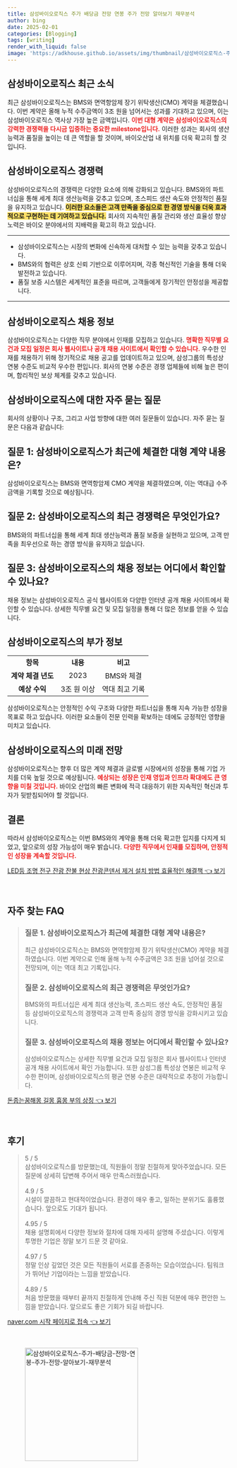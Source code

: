 ```yaml
---
title: 삼성바이오로직스 주가 배당금 전망 연봉 주가 전망 알아보기 재무분석
author: bing
date: 2025-02-01
categories: [Blogging]
tags: [writing]
render_with_liquid: false
image: 'https://adkhouse.github.io/assets/img/thumbnail/삼성바이오로직스-주가-배당금-전망-연봉-주가-전망-알아보기-재무분석.webp'
---
```



<h2 id='삼성바이오로직스_소식'>삼성바이오로직스 최근 소식</h2>

<p>최근 삼성바이오로직스는 BMS와 면역항암제 장기 위탁생산(CMO) 계약을 체결했습니다. 이번 계약은 올해 누적 수주금액이 3조 원을 넘어서는 성과를 기대하고 있으며, 이는 삼성바이오로직스 역사상 가장 높은 금액입니다. <b><span style="color: #ee2323;">이번 대형 계약은 삼성바이오로직스의 강력한 경쟁력을 다시금 입증하는 중요한 milestone입니다.</span></b> 이러한 성과는 회사의 생산능력과 품질을 높이는 데 큰 역할을 할 것이며, 바이오산업 내 위치를 더욱 확고히 할 것입니다.</p>

<h2 id='삼성바이오로직스_경쟁력'>삼성바이오로직스 경쟁력</h2>

<p>삼성바이오로직스의 경쟁력은 다양한 요소에 의해 강화되고 있습니다. BMS와의 파트너십을 통해 세계 최대 생산능력을 갖추고 있으며, 초스피드 생산 속도와 안정적인 품질을 유지하고 있습니다. <b><span style="background-color: #ffe066;">이러한 요소들은 고객 만족을 중심으로 한 경영 방식을 더욱 효과적으로 구현하는 데 기여하고 있습니다.</span></b> 회사의 지속적인 품질 관리와 생산 효율성 향상 노력은 바이오 분야에서의 지배력을 확고히 하고 있습니다.</p>

<hr />

<ul>
    <li>삼성바이오로직스는 시장의 변화에 신속하게 대처할 수 있는 능력을 갖추고 있습니다.</li>
    <li>BMS와의 협력은 상호 신뢰 기반으로 이루어지며, 각종 혁신적인 기술을 통해 더욱 발전하고 있습니다.</li>
    <li>품질 보증 시스템은 세계적인 표준을 따르며, 고객들에게 장기적인 안정성을 제공합니다.</li>
</ul>

<hr />

<h2 id='삼성바이오로직스_채용정보'>삼성바이오로직스 채용 정보</h2>

<p>삼성바이오로직스는 다양한 직무 분야에서 인재를 모집하고 있습니다. <b><span style="color: #ee2323;">명확한 직무별 요건과 모집 일정은 회사 웹사이트나 공개 채용 사이트에서 확인할 수 있습니다.</span></b> 우수한 인재를 채용하기 위해 정기적으로 채용 공고를 업데이트하고 있으며, 삼성그룹의 특성상 연봉 수준도 비교적 우수한 편입니다. 회사의 연봉 수준은 경쟁 업체들에 비해 높은 편이며, 합리적인 보상 체계를 갖추고 있습니다.</p>

<h2 id='자주_묻는_질문'>삼성바이오로직스에 대한 자주 묻는 질문</h2>

<p>회사의 상황이나 구조, 그리고 사업 방향에 대한 여러 질문들이 있습니다. 자주 묻는 질문은 다음과 같습니다:</p>

<h2 id='질문_1'>질문 1: 삼성바이오로직스가 최근에 체결한 대형 계약 내용은?</h2>

<p>삼성바이오로직스는 BMS와 면역항암제 CMO 계약을 체결하였으며, 이는 역대급 수주 금액을 기록할 것으로 예상됩니다.</p>

<h2 id='질문_2'>질문 2: 삼성바이오로직스의 최근 경쟁력은 무엇인가요?</h2>

<p>BMS와의 파트너십을 통해 세계 최대 생산능력과 품질 보증을 실현하고 있으며, 고객 만족을 최우선으로 하는 경영 방식을 유지하고 있습니다.</p>

<h2 id='질문_3'>질문 3: 삼성바이오로직스의 채용 정보는 어디에서 확인할 수 있나요?</h2>

<p>채용 정보는 삼성바이오로직스 공식 웹사이트와 다양한 인터넷 공개 채용 사이트에서 확인할 수 있습니다. 상세한 직무별 요건 및 모집 일정을 통해 더 많은 정보를 얻을 수 있습니다.</p>

<h2 id='부가_정보'>삼성바이오로직스의 부가 정보</h2>

<table>
    <tr>
        <td style="text-align: center; height: 17px;"><b>항목</b></td>
        <td style="text-align: center; height: 17px;"><b>내용</b></td>
        <td style="text-align: center; height: 17px;"><b>비고</b></td>
    </tr>
    <tr>
        <td style="text-align: center; height: 17px;"><b>계약 체결 년도</b></td>
        <td style="text-align: center; height: 17px;">2023</td>
        <td style="text-align: center; height: 17px;">BMS와 체결</td>
    </tr>
    <tr>
        <td style="text-align: center; height: 17px;"><b>예상 수익</b></td>
        <td style="text-align: center; height: 17px;">3조 원 이상</td>
        <td style="text-align: center; height: 17px;">역대 최고 기록</td>
    </tr>
</table>

<p>삼성바이오로직스는 안정적인 수익 구조와 다양한 파트너십을 통해 지속 가능한 성장을 목표로 하고 있습니다. 이러한 요소들이 전문 인력을 확보하는 데에도 긍정적인 영향을 미치고 있습니다.</p>

<h2 id='미래_전망'>삼성바이오로직스의 미래 전망</h2>

<p>삼성바이오로직스는 향후 더 많은 계약 체결과 글로벌 시장에서의 성장을 통해 기업 가치를 더욱 높일 것으로 예상됩니다. <b><span style="color: #ee2323;">예상되는 성장은 인재 영입과 인프라 확대에도 큰 영향을 미칠 것입니다.</span></b> 바이오 산업의 빠른 변화에 적극 대응하기 위한 지속적인 혁신과 투자가 뒷받침되어야 할 것입니다.</p>

<h2 id='결론'>결론</h2>

<p>따라서 삼성바이오로직스는 이번 BMS와의 계약을 통해 더욱 확고한 입지를 다지게 되었고, 앞으로의 성장 가능성이 매우 밝습니다. <b><span style="color: #ee2323;">다양한 직무에서 인재를 모집하며, 안정적인 성장을 계속할 것입니다.</span></b></p>


<p><a class="click-button" title="LED등 조명 전구 잔광 잔불 현상 잔광콘덴서 제거 설치 방법 효율적인 해결책" href="https://adkhouse.github.io/posts/LED%EB%93%B1-%EC%A1%B0%EB%AA%85-%EC%A0%84%EA%B5%AC-%EC%9E%94%EA%B4%91-%EC%9E%94%EB%B6%88-%ED%98%84%EC%83%81-%EC%9E%94%EA%B4%91%EC%BD%98%EB%8D%B4%EC%84%9C-%EC%A0%9C%EA%B1%B0-%EC%84%A4%EC%B9%98-%EB%B0%A9%EB%B2%95-%ED%9A%A8%EC%9C%A8%EC%A0%81%EC%9D%B8-%ED%95%B4%EA%B2%B0%EC%B1%85/" rel="dofollow">LED등 조명 전구 잔광 잔불 현상 잔광콘덴서 제거 설치 방법 효율적인 해결책 👈 보기</a></p><br>
<h2 id='자주_찾는_FAQ'>자주 찾는 FAQ</h2>
<div itemscope="" itemtype="https://schema.org/FAQPage"> 
<blockquote> 
<div itemscope="" itemprop="mainEntity" itemtype="https://schema.org/Question"> 
<h3 itemprop="name">질문 1. 삼성바이오로직스가 최근에 체결한 대형 계약 내용은?</h3> 
<div itemscope="" itemprop="acceptedAnswer" itemtype="https://schema.org/Answer"> 
<span itemprop="text"> 
<p>최근 삼성바이오로직스는 BMS와 면역항암제 장기 위탁생산(CMO) 계약을 체결하였습니다. 이번 계약으로 인해 올해 누적 수주금액은 3조 원을 넘어설 것으로 전망되며, 이는 역대 최고 기록입니다.</p> 
</span> 
</div> 
</div> 

<div itemscope="" itemprop="mainEntity" itemtype="https://schema.org/Question"> 
<h3 itemprop="name">질문 2. 삼성바이오로직스의 최근 경쟁력은 무엇인가요?</h3> 
<div itemscope="" itemprop="acceptedAnswer" itemtype="https://schema.org/Answer"> 
<span itemprop="text"> 
<p>BMS와의 파트너십은 세계 최대 생산능력, 초스피드 생산 속도, 안정적인 품질 등 삼성바이오로직스의 경쟁력과 고객 만족 중심의 경영 방식을 강화시키고 있습니다.</p> 
</span> 
</div> 
</div> 

<div itemscope="" itemprop="mainEntity" itemtype="https://schema.org/Question"> 
<h3 itemprop="name">질문 3. 삼성바이오로직스의 채용 정보는 어디에서 확인할 수 있나요?</h3> 
<div itemscope="" itemprop="acceptedAnswer" itemtype="https://schema.org/Answer"> 
<span itemprop="text"> 
<p>삼성바이오로직스는 상세한 직무별 요건과 모집 일정은 회사 웹사이트나 인터넷 공개 채용 사이트에서 확인 가능합니다. 또한 삼성그룹 특성상 연봉은 비교적 우수한 편이며, 삼성바이오로직스의 평균 연봉 수준은 대략적으로 추정이 가능합니다.</p> 
</span> 
</div> 
</div> 
</blockquote> 
</div>
<p><a class="click-button" title="돈줍는꿈해몽 길몽 흉몽 부의 상징" href="https://adkhouse.github.io/posts/%EB%8F%88%EC%A4%8D%EB%8A%94%EA%BF%88%ED%95%B4%EB%AA%BD-%EA%B8%B8%EB%AA%BD-%ED%9D%89%EB%AA%BD-%EB%B6%80%EC%9D%98-%EC%83%81%EC%A7%95/" rel="dofollow">돈줍는꿈해몽 길몽 흉몽 부의 상징 👈 보기</a></p><br>
<h2 id='후기'>후기</h2>
<div itemscope itemtype="https://schema.org/Product">
  <blockquote>
  <div itemprop="review" itemscope itemtype="https://schema.org/Review">
      <div itemprop="reviewRating" itemscope itemtype="https://schema.org/Rating"> <span itemprop="ratingValue">5</span> / <span itemprop="bestRating">5</span> </div>
      <span itemprop="reviewBody">삼성바이오로직스를 방문했는데, 직원들이 정말 친절하게 맞아주었습니다. 모든 질문에 상세히 답변해 주어서 매우 만족스러웠습니다.</span>
  </div>
  <br>
  <div itemprop="review" itemscope itemtype="https://schema.org/Review">
      <div itemprop="reviewRating" itemscope itemtype="https://schema.org/Rating"> <span itemprop="ratingValue">4.9</span> / <span itemprop="bestRating">5</span> </div>
      <span itemprop="reviewBody">시설이 깔끔하고 현대적이었습니다. 환경이 매우 좋고, 일하는 분위기도 훌륭했습니다. 앞으로도 기대가 됩니다.</span>
  </div>
  <br>
  <div itemprop="review" itemscope itemtype="https://schema.org/Review">
      <div itemprop="reviewRating" itemscope itemtype="https://schema.org/Rating"> <span itemprop="ratingValue">4.95</span> / <span itemprop="bestRating">5</span> </div>
      <span itemprop="reviewBody">채용 설명회에서 다양한 정보와 절차에 대해 자세히 설명해 주셨습니다. 이렇게 투명한 기업은 정말 보기 드문 것 같아요. </span>
  </div>
  <br>
  <div itemprop="review" itemscope itemtype="https://schema.org/Review">
      <div itemprop="reviewRating" itemscope itemtype="https://schema.org/Rating"> <span itemprop="ratingValue">4.97</span> / <span itemprop="bestRating">5</span> </div>
      <span itemprop="reviewBody">정말 인상 깊었던 것은 모든 직원들이 서로를 존중하는 모습이었습니다. 팀워크가 뛰어난 기업이라는 느낌을 받았습니다.</span>
  </div>
  <br>
  <div itemprop="review" itemscope itemtype="https://schema.org/Review">
      <div itemprop="reviewRating" itemscope itemtype="https://schema.org/Rating"> <span itemprop="ratingValue">4.89</span> / <span itemprop="bestRating">5</span> </div>
      <span itemprop="reviewBody">처음 방문했을 때부터 끝까지 친절하게 안내해 주신 직원 덕분에 매우 편안한 느낌을 받았습니다. 앞으로도 좋은 기회가 되길 바랍니다.</span>
  </div>
  </blockquote>
</div>
<p><a class="click-button" title="naver.com 시작 페이지로 접속" href="https://adkhouse.github.io/posts/naver.com-%EC%8B%9C%EC%9E%91-%ED%8E%98%EC%9D%B4%EC%A7%80%EB%A1%9C-%EC%A0%91%EC%86%8D/" rel="dofollow">naver.com 시작 페이지로 접속 👈 보기</a></p><br>
<figure class="image"><img src="https://adkhouse.github.io/assets/img/thumbnail/삼성바이오로직스-주가-배당금-전망-연봉-주가-전망-알아보기-재무분석.webp" alt="삼성바이오로직스-주가-배당금-전망-연봉-주가-전망-알아보기-재무분석" width="256" height="256"></figure>
